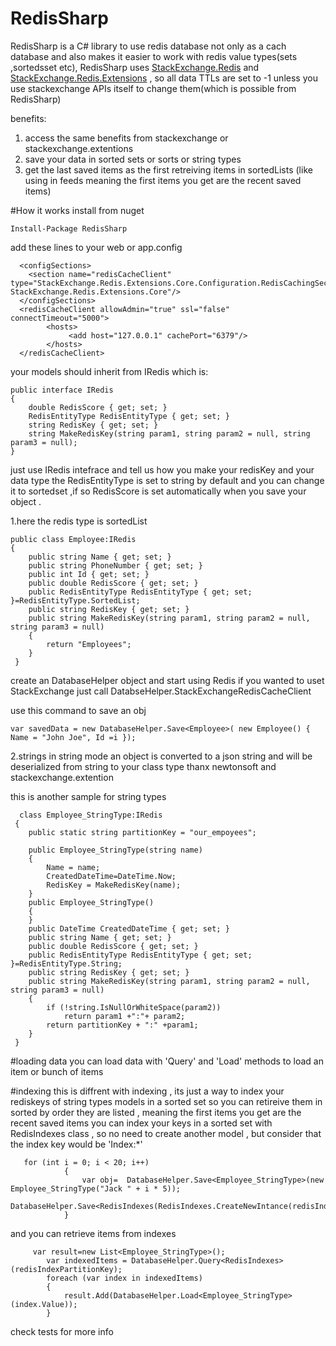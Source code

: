 # RedisSharp
RedisSharp is a C# library to use redis database not only as a cach database and also makes it easier to work with redis value types(sets ,sortedsset etc),
RedisSharp uses [StackExchange.Redis](https://github.com/StackExchange/StackExchange.Redis) and [StackExchange.Redis.Extensions](https://github.com/imperugo/StackExchange.Redis.Extensions) ,
so all data TTLs are set to -1 unless you use stackexchange APIs itself to change them(which is possible from RedisSharp)

benefits:
1. access the same benefits from stackexchange or stackexchange.extentions
2. save your data in sorted sets or sorts or string types 
3. get the last saved items as the first retreiving items in sortedLists (like using in feeds meaning the first items you get are the recent saved items) 

#How it works
install from nuget 

    Install-Package RedisSharp
    
add these lines to your web or app.config

      <configSections>
        <section name="redisCacheClient" type="StackExchange.Redis.Extensions.Core.Configuration.RedisCachingSectionHandler, StackExchange.Redis.Extensions.Core"/>
      </configSections>
      <redisCacheClient allowAdmin="true" ssl="false" connectTimeout="5000">
            <hosts>
                 <add host="127.0.0.1" cachePort="6379"/>
            </hosts>
      </redisCacheClient>

your models should inherit from IRedis which is:

    public interface IRedis
    {
        double RedisScore { get; set; }
        RedisEntityType RedisEntityType { get; set; }
        string RedisKey { get; set; }
        string MakeRedisKey(string param1, string param2 = null, string param3 = null);
    }

just use IRedis intefrace
and tell us how you make your redisKey and your data type
the RedisEntityType is set to string by default and you can change it to sortedset ,if so RedisScore is set automatically when you save 
your object .

1.here the redis type is sortedList
  
    public class Employee:IRedis
    {
        public string Name { get; set; }    
        public string PhoneNumber { get; set; }
        public int Id { get; set; }
        public double RedisScore { get; set; }
        public RedisEntityType RedisEntityType { get; set; }=RedisEntityType.SortedList;
        public string RedisKey { get; set; }
        public string MakeRedisKey(string param1, string param2 = null, string param3 = null)
        {
            return "Employees";
        }
     }
    
create an DatabaseHelper object and start using Redis
if you wanted to uset StackExchange just call DatabseHelper.StackExchangeRedisCacheClient

use this command to save an obj 
    
    var savedData = new DatabaseHelper.Save<Employee>( new Employee() { Name = "John Joe", Id =i });
    
 2.strings
 in string mode an object is converted to a json string and will be deserialized from string to your class type thanx newtonsoft and stackexchange.extention
 
 this is another sample for string types
 
 
      class Employee_StringType:IRedis
     {
        public static string partitionKey = "our_empoyees";

        public Employee_StringType(string name)
        {
            Name = name;
            CreatedDateTime=DateTime.Now;
            RedisKey = MakeRedisKey(name);
        }
        public Employee_StringType()
        {   
        }
        public DateTime CreatedDateTime { get; set; }
        public string Name { get; set; }
        public double RedisScore { get; set; }
        public RedisEntityType RedisEntityType { get; set; }=RedisEntityType.String;
        public string RedisKey { get; set; }
        public string MakeRedisKey(string param1, string param2 = null, string param3 = null)
        {
            if (!string.IsNullOrWhiteSpace(param2))
                return param1 +":"+ param2;
            return partitionKey + ":" +param1;
        }
     }
 
#loading data
 you can load data with 'Query' and 'Load' methods to load an item or bunch of items

#indexing
this is diffrent with indexing , its just a way to index your rediskeys of string types models in a sorted set so you can retireive them 
in sorted by order they are listed , meaning the first items you get are the recent saved items
you can index your keys in a sorted set with RedisIndexes class , so no need to create another model , but consider that the index
key would be 'Index:*'
      
      
       for (int i = 0; i < 20; i++)
                {
                    var obj=  DatabaseHelper.Save<Employee_StringType>(new Employee_StringType("Jack " + i * 5));
            DatabaseHelper.Save<RedisIndexes(RedisIndexes.CreateNewIntance(redisIndexPartitionKey,obj.RedisKey),redisIndexPartitionKey);
                }


   and you can retrieve items from indexes
   
         
         var result=new List<Employee_StringType>();
            var indexedItems = DatabaseHelper.Query<RedisIndexes>(redisIndexPartitionKey);
            foreach (var index in indexedItems)
            {
                result.Add(DatabaseHelper.Load<Employee_StringType>(index.Value));
            }
            
 check tests for more info
